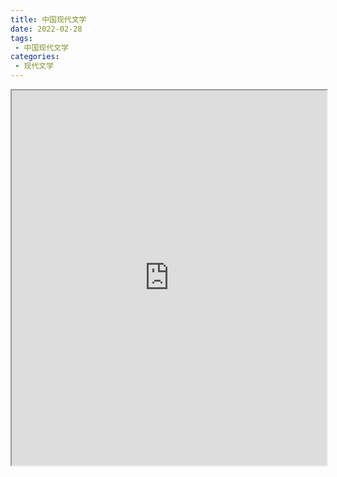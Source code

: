 ```yaml
---
title: 中国现代文学
date: 2022-02-28
tags:
 - 中国现代文学
categories:
 - 现代文学
---
```




<iframe src="http://localhost:8080/pdf/web/viewer.html?file=https://vkceyugu.cdn.bspapp.com/VKCEYUGU-e9075d72-0451-48df-afe1-d46932ae4554/da6ca423-985b-4842-9e88-77af3e2e6038.pdf" width="100%" height="600px"></iframe>